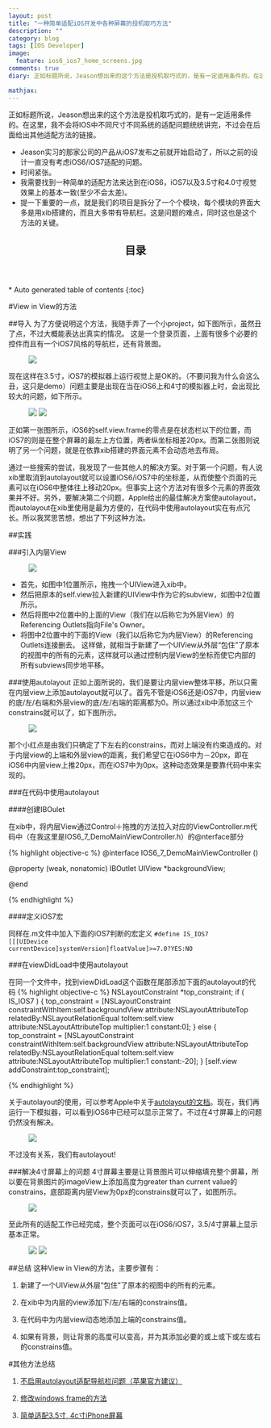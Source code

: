 ```yaml
---
layout: post
title: "一种简单适配iOS开发中各种屏幕的投机取巧方法"
description: ""
category: blog
tags: [IOS Developer]
image: 
  feature: ios6_ios7_home_screens.jpg
comments: true
diary: 正如标题所说，Jeason想出来的这个方法是投机取巧式的，是有一定适用条件的。在这里，我不会将IOS中不同尺寸不同系统的适配问题统统讲完，不过会在后面给出其他适配方法的链接。

mathjax: 
---
```


正如标题所说，Jeason想出来的这个方法是投机取巧式的，是有一定适用条件的。在这里，我不会将IOS中不同尺寸不同系统的适配问题统统讲完，不过会在后面给出其他适配方法的链接。

- Jeason实习的那家公司的产品从iOS7发布之前就开始启动了，所以之前的设计一直没有考虑iOS6/iOS7适配的问题。
- 时间紧张。
- 我需要找到一种简单的适配方法来达到在iOS6，iOS7以及3.5寸和4.0寸视觉效果上的基本一致(至少不会太差)。
- 提一下重要的一点，就是我们的项目是拆分了一个个模块，每个模块的界面大多是用xib搭建的，而且大多带有导航栏。这是问题的难点，同时这也是这个方法的关键。

<section>
  <header>
    <h1 >目录</h1>
  </header>
<div id="drawer" markdown="1">
*  Auto generated table of contents
{:toc}
</div>
</section>

#View in View的方法

##导入
为了方便说明这个方法，我随手弄了一个小project，如下图所示，虽然丑了点，不过大概能表达出真实的情况。
  这是一个登录页面，上面有很多个必要的控件而且有一个iOS7风格的导航栏，还有背景图。
<figure>
<a href="{{ site.url }}/images/2014/03/02/1.jpg"><img src="{{ site.url }}/images/2014/03/02/1.jpg" /></a>
</figure>

现在这样在3.5寸，iOS7的模拟器上运行视觉上是OK的。（不要问我为什么会这么丑，这只是demo）问题主要是出现在当在iOS6上和4寸的模拟器上时，会出现比较大的问题，如下所示。
<figure class="half">
<a href = "{{ site.url }}/images/2014/03/02/2.jpg"><img src = "{{ site.url }}/images/2014/03/02/2.jpg" /></a>
<a href = "{{ site.url }}/images/2014/03/02/3.jpg"><img src = "{{ site.url }}/images/2014/03/02/3.jpg" /></a>
</figure>

正如第一张图所示，iOS6的self.view.frame的零点是在状态栏以下的位置，而iOS7的则是在整个屏幕的最左上方位置，两者纵坐标相差20px。而第二张图则说明了另一个问题，就是在依靠xib搭建的界面元素不会动态地去布局。

通过一些搜索的尝试，我发现了一些其他人的解决方案。对于第一个问题，有人说xib里取消到autolayout就可以设置iOS6/iOS7中的坐标差，从而使整个页面的元素可以在iOS6中整体往上移动20px。但事实上这个方法对有很多个元素的界面效果并不好。另外，要解决第二个问题，Apple给出的最佳解决方案使autolayout，而autolayout在xib里使用是最为方便的，在代码中使用autolayout实在有点冗长。所以我冥思苦想，想出了下列这种方法。

##实践

###引入内层View
<figure>
<a href = "{{ site.url }}/images/2014/03/02/4.jpg"><img src = "{{ site.url }}/images/2014/03/02/4.jpg" /></a>
</figure>

- 首先，如图中1位置所示，拖拽一个UIView进入xib中。
- 然后把原本的self.view拉入新建的UIView中作为它的subview，如图中2位置所示。
- 然后将图中2位置中的上面的View（我们在以后称它为外层View）的Referencing Outlets指向File's Owner。
- 将图中2位置中的下面的View（我们以后称它为内层View）的Referencing Outlets连接删去。
这样做，就相当于新建了一个UIView从外层“包住”了原本的视图中的所有的元素，这样就可以通过控制内层View的坐标而使它内部的所有subviews同步地平移。

###使用autolayout
正如上面所说的，我们是要让内层view整体平移，所以只需在内层view上添加autolayout就可以了。首先不管是iOS6还是iOS7中，内层view的底/左/右端和外层view的底/左/右端的距离都为0。所以通过xib中添加这三个constrains就可以了，如下图所示。
<figure>
<a href = "{{ site.url }}/images/2014/03/02/5.jpg"><img src = "{{ site.url }}/images/2014/03/02/5.jpg" /></a>
</figure>

那个小红点是由我们只确定了下左右的constrains，而对上端没有约束造成的。对于内层view的上端和外层view的距离，我们希望它在iOS6中为－20px，即在iOS6中内层view上推20px，而在iOS7中为0px。这种动态效果是要靠代码中来实现的。

###在代码中使用autolayout

####创建IBOulet

在xib中，将内层View通过Control＋拖拽的方法拉入对应的ViewController.m代码中（在我这里是IOS6_7_DemoMainViewController.h）的@nterface部分

{% highlight objective-c %}
@interface IOS6_7_DemoMainViewController ()

@property (weak, nonatomic) IBOutlet UIView *backgroundView;

@end

{% endhighlight %}

####定义iOS7宏

同样在.m文件中加入下面的iOS7判断的宏定义
<code>#define IS_IOS7 [[[UIDevice currentDevice]systemVersion]floatValue]>=7.0?YES:NO</code>

###在viewDidLoad中使用autolayout

在同一个文件中，找到viewDidLoad这个函数在尾部添加下面的autolayout的代码
{% highlight objective-c %}
    NSLayoutConstraint *top_constraint;
    if ( IS_IOS7 ) {
        top_constraint = [NSLayoutConstraint constraintWithItem:self.backgroundView
                                                      attribute:NSLayoutAttributeTop
                                                      relatedBy:NSLayoutRelationEqual
                                                         toItem:self.view 
                                                      attribute:NSLayoutAttributeTop
                                                     multiplier:1
                                                       constant:0];
    } else {
        top_constraint = [NSLayoutConstraint constraintWithItem:self.backgroundView
                                                      attribute:NSLayoutAttributeTop
                                                      relatedBy:NSLayoutRelationEqual
                                                         toItem:self.view 
                                                      attribute:NSLayoutAttributeTop
                                                     multiplier:1
                                                       constant:-20];
    }
    [self.view addConstraint:top_constraint];

{% endhighlight %}

关于autolayout的使用，可以参考Apple中关于[autolayout的文档](https://developer.apple.com/library/ios/documentation/UserExperience/Conceptual/AutolayoutPG/Introduction/Introduction.html)。现在，我们再运行一下模拟器，可以看到iOS6中已经可以显示正常了。不过在4寸屏幕上的问题仍然没有解决。
<figure>
<a href = "{{ site.url }}/images/2014/03/02/6.jpg"><img src = "{{ site.url }}/images/2014/03/02/6.jpg" /></a>
</figure>
不过没有关系，我们有autolayout!

###解决4寸屏幕上的问题
4寸屏幕主要是让背景图片可以伸缩填充整个屏幕，所以要在背景图片的imageView上添加高度为greater than current value的constrains，底部距离内层View为0px的constrains就可以了，如图所示。

<figure>
<a href = "{{ site.url }}/images/2014/03/02/9.jpg"><img src = "{{ site.url }}/images/2014/03/02/9.jpg" /></a>
</figure>

至此所有的适配工作已经完成，整个页面可以在iOS6/iOS7，3.5/4寸屏幕上显示基本正常。
<figure class="half">
<a href = "{{ site.url }}/images/2014/03/02/7.jpg"><img src = "{{ site.url }}/images/2014/03/02/7.jpg" /></a>
<a href = "{{ site.url }}/images/2014/03/02/8.jpg"><img src = "{{ site.url }}/images/2014/03/02/8.jpg" /></a>
</figure>

##总结
这种View in View的方法，主要步骤有：

1.  新建了一个UIView从外层“包住”了原本的视图中的所有的元素。

2.  在xib中为内层的view添加下/左/右端的constrains值。

3.  在代码中为内层view动态地添加上端的constrains值。

4.  如果有背景，则让背景的高度可以变高，并为其添加必要的或上或下或左或右的constrains值。

#其他方法总结
1.  [不启用autolayout适配导航栏问题（苹果官方建议）](http://blog.csdn.net/chengwuli125/article/details/12613897)

2.  [修改windows frame的方法](http://blog.csdn.net/chengwuli125/article/details/12617657)

3.  [简单适配3.5寸, 4c寸iPhone屏幕](http://www.xiaoyaoli.com/?p=897)

